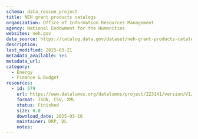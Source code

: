 ```yaml
---
schema: data_rescue_project 
title: NEH grant products catalogs
organization: Office of Information Resources Management
agency: National Endowment for the Humanities
websites: neh.gov
data_source: https://catalog.data.gov/dataset/neh-grant-products-catalogs
description: 
last_modified: 2025-03-21
metadata_available: Yes
metadata_url: 
category:
  - Energy 
  - Finance & Budget 
resources:
  - id: 579
    url: https://www.datalumos.org/datalumos/project/223141/version/V1/view
    format: JSON, CSV, XML
    status: Finished
    size: 0.0
    download_date: 2025-03-16
    maintainer: DRP, DL
    notes: 
---
```

